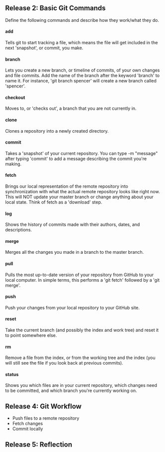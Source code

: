 ## Release 2: Basic Git Commands
Define the following commands and describe how they work/what they do.  


#### add
Tells git to start tracking a file, which means the file will get included in the next 'snapshot', or commit, you make.

#### branch
Lets you create a new branch, or timeline of commits, of your own changes and file commits. Add the name of the branch after the keyword 'branch' to name it. For instance, 'git branch spencer' will create a new branch called 'spencer'.

#### checkout
Moves to, or 'checks out', a branch that you are not currently in.

#### clone
Clones a repository into a newly created directory.

#### commit
Takes a 'snapshot' of your current repository. You can type -m "message" after typing 'commit' to add a message describing the commit you're making.

#### fetch
Brings our local representation of the remote repository into synchronization with what the actual remote repository looks like right now. This will NOT update your master branch or change anything about your local state. Think of fetch as a 'download' step.

#### log
Shows the history of commits made with their authors, dates, and descriptions.

#### merge
Merges all the changes you made in a branch to the master branch.

#### pull
Pulls the most up-to-date version of your repository from GitHub to your local computer. In simple terms, this performs a 'git fetch' followed by a 'git merge'.

#### push
Push your changes from your local repository to your GitHub site.

#### reset
Take the current branch (and possibly the index and work tree) and reset it to point somewhere else.

#### rm
Remove a file from the index, or from the working tree and the index (you will still see the file if you look back at previous commits).

#### status
Shows you which files are in your current repository, which changes need to be committed, and which branch you're currently working on.

## Release 4: Git Workflow

- Push files to a remote repository
- Fetch changes
- Commit locally

## Release 5: Reflection